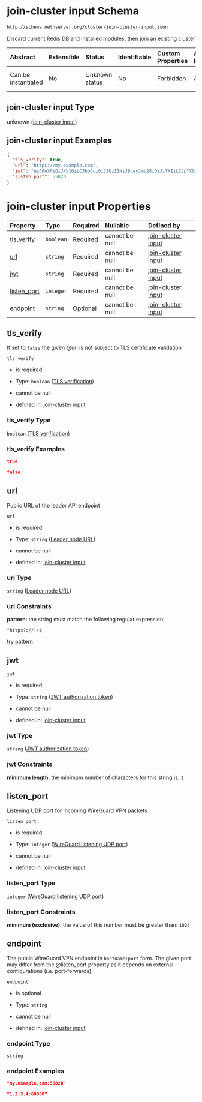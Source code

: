 # join-cluster input Schema

```txt
http://schema.nethserver.org/cluster/join-cluster-input.json
```

Discard current Redis DB and installed modules, then join an existing cluster

| Abstract            | Extensible | Status         | Identifiable | Custom Properties | Additional Properties | Access Restrictions | Defined In                                                                        |
| :------------------ | :--------- | :------------- | :----------- | :---------------- | :-------------------- | :------------------ | :-------------------------------------------------------------------------------- |
| Can be instantiated | No         | Unknown status | No           | Forbidden         | Allowed               | none                | [join-cluster-input.json](cluster/join-cluster-input.json "open original schema") |

## join-cluster input Type

unknown ([join-cluster input](join-cluster-input.md))

## join-cluster input Examples

```json
{
  "tls_verify": true,
  "url": "https://my.example.com",
  "jwt": "eyJ0eXAiOiJKV1QiLCJhbGciOiJSUzI1NiJ9.eyJmb28iOiJiYXIiLCJpYXQiOjE0MzQ0Nzk4ODN9.HQyx15jWm1upqsrKSf89X_iP0sg7N46a9pqBVGPMYdiqZeuU_ZZOdU-zizHJoIHMIJxtEWzpSMaVubJW0AJsTqjqQf6GoJ4cmFAfmfUFXmMC4Xv5oc4UqvGizpoLjfZedd834PcwbS-WskZcL4pVNmBIGRtDXkoU1j2X1P5M_sNJ9lYZ5vITyqe4MYJovQzNdQziUNhcMI5wkXncV7XzGInBeQsPquASWVG4gb3Y--k1P3xWA4Df3rKeEQBbInDKXczvDpfIlTojx4Ch8OM8vXWWNxW-mIQrV31wRrS9XtNoig7irx8N0MzokiYKrQ8WP_ezPicHvVPIHhz-InOw",
  "listen_port": 55820
}
```

# join-cluster input Properties

| Property                    | Type      | Required | Nullable       | Defined by                                                                                                                                                                 |
| :-------------------------- | :-------- | :------- | :------------- | :------------------------------------------------------------------------------------------------------------------------------------------------------------------------- |
| [tls_verify](#tls_verify)   | `boolean` | Required | cannot be null | [join-cluster input](join-cluster-input-properties-tls-verification.md "http://schema.nethserver.org/cluster/join-cluster-input.json#/properties/tls_verify")              |
| [url](#url)                 | `string`  | Required | cannot be null | [join-cluster input](join-cluster-input-properties-leader-node-url.md "http://schema.nethserver.org/cluster/join-cluster-input.json#/properties/url")                      |
| [jwt](#jwt)                 | `string`  | Required | cannot be null | [join-cluster input](join-cluster-input-properties-jwt-authorization-token.md "http://schema.nethserver.org/cluster/join-cluster-input.json#/properties/jwt")              |
| [listen_port](#listen_port) | `integer` | Required | cannot be null | [join-cluster input](join-cluster-input-properties-wireguard-listening-udp-port.md "http://schema.nethserver.org/cluster/join-cluster-input.json#/properties/listen_port") |
| [endpoint](#endpoint)       | `string`  | Optional | cannot be null | [join-cluster input](join-cluster-input-properties-endpoint.md "http://schema.nethserver.org/cluster/join-cluster-input.json#/properties/endpoint")                        |

## tls_verify

If set to `false` the given @url is not subject to TLS certificate validation

`tls_verify`

*   is required

*   Type: `boolean` ([TLS verification](join-cluster-input-properties-tls-verification.md))

*   cannot be null

*   defined in: [join-cluster input](join-cluster-input-properties-tls-verification.md "http://schema.nethserver.org/cluster/join-cluster-input.json#/properties/tls_verify")

### tls_verify Type

`boolean` ([TLS verification](join-cluster-input-properties-tls-verification.md))

### tls_verify Examples

```json
true
```

```json
false
```

## url

Public URL of the leader API endpoint

`url`

*   is required

*   Type: `string` ([Leader node URL](join-cluster-input-properties-leader-node-url.md))

*   cannot be null

*   defined in: [join-cluster input](join-cluster-input-properties-leader-node-url.md "http://schema.nethserver.org/cluster/join-cluster-input.json#/properties/url")

### url Type

`string` ([Leader node URL](join-cluster-input-properties-leader-node-url.md))

### url Constraints

**pattern**: the string must match the following regular expression: 

```regexp
^https?://.+$
```

[try pattern](https://regexr.com/?expression=%5Ehttps%3F%3A%2F%2F.%2B%24 "try regular expression with regexr.com")

## jwt



`jwt`

*   is required

*   Type: `string` ([JWT authorization token](join-cluster-input-properties-jwt-authorization-token.md))

*   cannot be null

*   defined in: [join-cluster input](join-cluster-input-properties-jwt-authorization-token.md "http://schema.nethserver.org/cluster/join-cluster-input.json#/properties/jwt")

### jwt Type

`string` ([JWT authorization token](join-cluster-input-properties-jwt-authorization-token.md))

### jwt Constraints

**minimum length**: the minimum number of characters for this string is: `1`

## listen_port

Listening UDP port for incoming WireGuard VPN packets

`listen_port`

*   is required

*   Type: `integer` ([WireGuard listening UDP port](join-cluster-input-properties-wireguard-listening-udp-port.md))

*   cannot be null

*   defined in: [join-cluster input](join-cluster-input-properties-wireguard-listening-udp-port.md "http://schema.nethserver.org/cluster/join-cluster-input.json#/properties/listen_port")

### listen_port Type

`integer` ([WireGuard listening UDP port](join-cluster-input-properties-wireguard-listening-udp-port.md))

### listen_port Constraints

**minimum (exclusive)**: the value of this number must be greater than: `1024`

## endpoint

The public WireGuard VPN endpoint in `hostname:port` form. The given port may differ from the @listen_port property as it depends on external configurations (i.e. port-forwards)

`endpoint`

*   is optional

*   Type: `string`

*   cannot be null

*   defined in: [join-cluster input](join-cluster-input-properties-endpoint.md "http://schema.nethserver.org/cluster/join-cluster-input.json#/properties/endpoint")

### endpoint Type

`string`

### endpoint Examples

```json
"my.example.com:55820"
```

```json
"1.2.3.4:60000"
```
